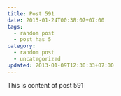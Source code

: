 ```yaml
---
title: Post 591
date: 2015-01-24T00:38:07+07:00
tags:
  - random post
  - post has 5
category:
  - random post
  - uncategorized
updated: 2013-01-09T12:30:33+07:00
---
```

This is content of post 591